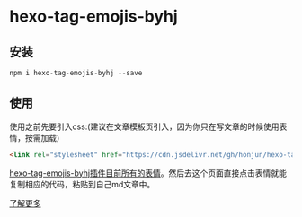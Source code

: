 # hexo-tag-emojis-byhj
## 安装
```js
npm i hexo-tag-emojis-byhj --save
```
## 使用
使用之前先要引入css:(建议在文章模板页引入，因为你只在写文章的时候使用表情，按需加载)
```html
<link rel="stylesheet" href="https://cdn.jsdelivr.net/gh/honjun/hexo-tag-emojis-byhj/css/emoji.css">
```
[hexo-tag-emojis-byhj插件目前所有的表情](https://www.hojun.cn/2019/04/05/hexo-tag-emojis-byhj%E6%8F%92%E4%BB%B6%E7%9B%AE%E5%89%8D%E6%89%80%E6%9C%89%E7%9A%84%E8%A1%A8%E6%83%85/)。然后去这个页面直接点击表情就能复制相应的代码，粘贴到自己md文章中。

[了解更多](https://www.hojun.cn/2019/04/05/Hexo%E5%8D%9A%E5%AE%A2%E4%B8%AD%E6%B7%BB%E5%8A%A0%E8%A1%A8%E6%83%85%E6%8F%92%E4%BB%B6emojis/)
